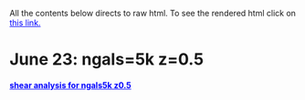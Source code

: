 All the contents below directs to raw html. 
To see the rendered html click on 
<a style="color:blue;"
href="https://bprsh.github.io/shear_analysis_results/"
target="_blank">
this link.
</a>

<h1> June 23: ngals=5k z=0.5 </h1>
<h4><a style="color:blue;"
href="a06_june23/html/a01_dmstack_analysis_ngals5k_z0.5_125_280.html"
target="_blank">
<strong> shear analysis for ngals5k z0.5 </strong></a></h4>

